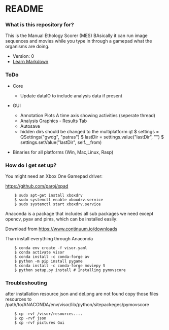 # README #


### What is this repository for? ###

This is the Manual Ethology Scorer (MES) BAsically it can run image sequences and movies while you type in through a gamepad what the organisms are doing.

* Version: 0
* [Learn Markdown](https://bitbucket.org/tutorials/markdowndemo)

### ToDo ###

* Core 
    * Update dataIO to include analysis data if present

* GUI
    * Annotation Plots A time axis showing activities (seperate thread)
    * Analysis Graphics - Results Tab
    * Autosave
    * hidden dirs should be changed to the multiplatform qt
        $ settings = QSettings("gwdg", "patras")
        $ lastDir = settings.value("lastDir", "")
        $ settings.setValue("lastDir", self.__from)
        

* Binaries for all platforms (Win, Mac,Linux, Rasp)


### How do I get set up? ###

You might need an Xbox One Gamepad driver:

https://github.com/paroj/xpad

```
    $ sudo apt-get install xboxdrv
    $ sudo systemctl enable xboxdrv.service
    $ sudo systemctl start xboxdrv.service
```


Anaconda is a package that includes all sub packages we need except opencv, pyav and pims, which can be installed easily:

Download from https://www.continuum.io/downloads

Than install everything through Anaconda
```
    $ conda env create -f visor.yaml
    $ conda activate visor
    $ conda install -c conda-forge av
    $ python -m pip install pygame
    $ conda install -c conda-forge moviepy S
    $ python setup.py install # Installing pymovscore
```

### Troubleshouting

after installation resource json and del.png are not found copy those files resources to /path/to/ANACONDA/env/visor/lib/python/sitepackeges/pymovscore

```
    $ cp -rvf /visor/resources....
    $ cp -rvf json
    $ cp -rvf pictures Gui
```
